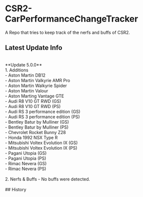 # CSR2-CarPerformanceChangeTracker
A Repo that tries to keep track of the nerfs and buffs of CSR2.

## Latest Update Info
<br>
**Update 5.0.0**
<br>
 1. Additions<br>
 - Aston Martin DB12<br>
 - Aston Martin Valkyrie AMR Pro<br>
 - Aston Martin Walkyrie Spider<br>
 - Aston Martin Valour<br>
 - Aston Marting Vantage GTE<br>
 - Audi R8 V10 GT RWD (GS)<br>
 - Audi R8 V10 GT RWD (PS)<br>
 - Audi RS 3 performance edition (GS)<br>
 - Audi RS 3 performance edition (PS)<br>
 - Bentley Batur by Mulliner (GS)<br>
 - Bentley Batur by Mulliner (PS)<br>
 - Chevrolet Rocket Bunny Z28<br>
 - Honda 1992 NSX Type R<br>
 - Mitsubishi Voltex Evolution IX (GS)<br>
 - Mitsubishi Voltex Evolution IX (PS)<br>
 - Pagani Utopia (GS)<br>
 - Pagani Utopia (PS)<br>
 - Rimac Nevera (GS)<br>
 - Rimac Nevera (PS)<br>
<br>
 2. Nerfs & Buffs
 - No buffs were detected.<br>
<br>
## History